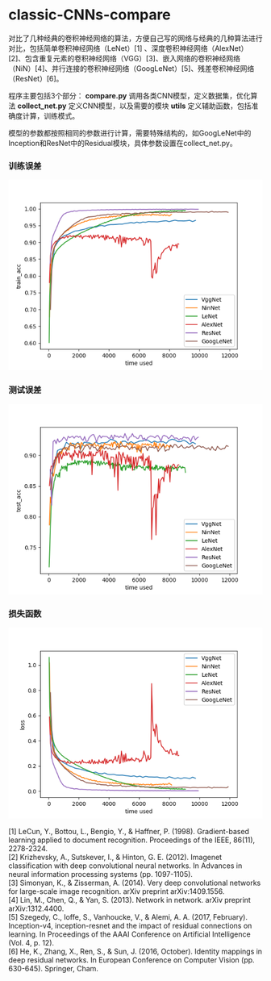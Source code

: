 # classic-CNNs-compare
对比了几种经典的卷积神经网络的算法，方便自己写的网络与经典的几种算法进行对比，包括简单卷积神经网络（LeNet）[1] 、深度卷积神经网络（AlexNet）[2]、包含重复元素的卷积神经网络（VGG）[3]、嵌入网络的卷积神经网络（NiN）[4]、并行连接的卷积神经网络（GoogLeNet）[5]、残差卷积神经网络（ResNet）[6]。

程序主要包括3个部分：
**compare.py** 调用各类CNN模型，定义数据集，优化算法
**collect_net.py** 定义CNN模型，以及需要的模块
**utils**  定义辅助函数，包括准确度计算，训练模式。

模型的参数都按照相同的参数进行计算，需要特殊结构的，如GoogLeNet中的Inception和ResNet中的Residual模块，具体参数设置在collect_net.py。

### 训练误差

![](https://github.com/Liyurun/classic-CNNs-compare/blob/master/results/train_acc.png)



### 测试误差
![](https://github.com/Liyurun/classic-CNNs-compare/blob/master/results/test_acc.png)


### 损失函数
![](https://github.com/Liyurun/classic-CNNs-compare/blob/master/results/loss.png)



[1] LeCun, Y., Bottou, L., Bengio, Y., & Haffner, P. (1998). Gradient-based learning applied to document recognition. Proceedings of the IEEE, 86(11), 2278-2324.  
[2] Krizhevsky, A., Sutskever, I., & Hinton, G. E. (2012). Imagenet classification with deep convolutional neural networks. In Advances in neural information processing systems (pp. 1097-1105).  
[3] Simonyan, K., & Zisserman, A. (2014). Very deep convolutional networks for large-scale image recognition. arXiv preprint arXiv:1409.1556.  
[4] Lin, M., Chen, Q., & Yan, S. (2013). Network in network. arXiv preprint arXiv:1312.4400.  
[5] Szegedy, C., Ioffe, S., Vanhoucke, V., & Alemi, A. A. (2017, February). Inception-v4, inception-resnet and the impact of residual connections on learning. In Proceedings of the AAAI Conference on Artificial Intelligence (Vol. 4, p. 12).  
[6] He, K., Zhang, X., Ren, S., & Sun, J. (2016, October). Identity mappings in deep residual networks. In European Conference on Computer Vision (pp. 630-645). Springer, Cham.



